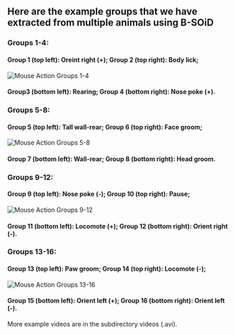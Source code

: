 
## Here are the example groups that we have extracted from multiple animals using B-SOiD

### Groups 1-4:
#### Group 1 (top left): Oreint right (+); Group 2 (top right): Body lick; 

![Mouse Action Groups 1-4](../examples/group1_4.gif)
#### Group3 (bottom left): Rearing; Group 4 (bottom right): Nose poke (+).

### Groups 5-8:
#### Group 5 (top left): Tall wall-rear; Group 6 (top right): Face groom; 
![Mouse Action Groups 5-8](../examples/group5_8.gif)
#### Group 7 (bottom left): Wall-rear; Group 8 (bottom right): Head groom.

### Groups 9-12:
#### Group 9 (top left): Nose poke (-); Group 10 (top right): Pause; 
![Mouse Action Groups 9-12](../examples/group9_12.gif)
#### Group 11 (bottom left): Locomote (+); Group 12 (bottom right): Orient right (-).

### Groups 13-16:
#### Group 13 (top left): Paw groom; Group 14 (top right): Locomote (-); 
![Mouse Action Groups 13-16](../examples/group13_16.gif)
#### Group 15 (bottom left): Orient left (+); Group 16 (bottom right): Orient left (-).

More example videos are in the subdirectory videos (.avi).
